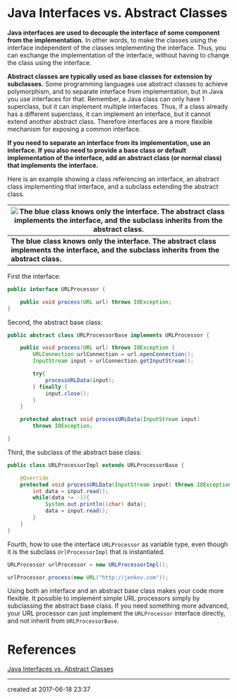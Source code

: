 # Java Interfaces vs. Abstract Classes

**Java interfaces are used to decouple the interface of some component from the implementation.** In other words, to make the classes using the interface independent of the classes implementing    the interface. Thus, you can exchange the implementation of the interface, without having to    change the class using the interface.

**Abstract classes are typically used as base classes for extension by subclasses.** Some programming languages use abstract classes to achieve polymorphism, and to separate interface from implementation,    but in Java you use interfaces for that. Remember, a Java class can only have 1 superclass, but it    can implement multiple interfaces. Thus, if a class already    has a different superclass, it can implement an interface, but it cannot extend another abstract class.    Therefore interfaces are a more flexible mechanism for exposing a common interface.

**If you need to separate an interface from its implementation, use an interface. If you also need to provide a base class or default implementation of the interface, add an abstract class (or normal class) that implements the interface.**



Here is an example showing a class referencing an interface, an abstract class implementing that interface, and a subclass extending the abstract class.

| ![The blue class knows only the interface. The abstract class implements the interface, and the subclass inherits from the abstract class.](http://tutorials.jenkov.com/images/java/interfaces-vs-abstract-classes-1.png) |
| ---------------------------------------- |
| **The blue class knows only the interface. The abstract class implements the interface, and the subclass inherits from the abstract class.** |



First the interface:

```java
public interface URLProcessor {

    public void process(URL url) throws IOException;
}
```

Second, the abstract base class:

```java
public abstract class URLProcessorBase implements URLProcessor {

    public void process(URL url) throws IOException {
        URLConnection urlConnection = url.openConnection();
        InputStream input = urlConnection.getInputStream();

        try{
            processURLData(input);
        } finally {
            input.close();
        }
    }

    protected abstract void processURLData(InputStream input)
        throws IOException;

}
```

Third, the subclass of the abstract base class:

```java
public class URLProcessorImpl extends URLProcessorBase {

    @Override
    protected void processURLData(InputStream input) throws IOException {
        int data = input.read();
        while(data != -1){
            System.out.println((char) data);
            data = input.read();
        }
    }
}
```

Fourth, how to use the interface `URLProcessor` as variable type, even though it is the subclass `UrlProcessorImpl` that is instantiated.

```java
URLProcessor urlProcessor = new URLProcessorImpl();

urlProcessor.process(new URL("http://jenkov.com"));
```

Using both an interface and an abstract base class makes your code more flexible. It possible to implement simple URL processors simply by subclassing the abstract base class. If you need something more advanced, your URL processor can just implement the `URLProcessor` interface directly, and not inherit from `URLProcessorBase`.



# References

[Java Interfaces vs. Abstract Classes](http://tutorials.jenkov.com/java/interfaces-vs-abstract-classes.html)



---

created at 2017-06-18 23:37